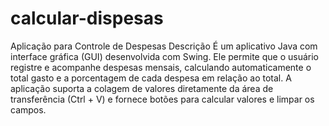 # calcular-dispesas
 Aplicação para Controle de Despesas  Descrição É um aplicativo Java com interface gráfica (GUI) desenvolvida com Swing. Ele permite que o usuário registre e acompanhe despesas mensais, calculando automaticamente o total gasto e a porcentagem de cada despesa em relação ao total. A aplicação suporta a colagem de valores diretamente da área de transferência (Ctrl + V) e fornece botões para calcular valores e limpar os campos.
